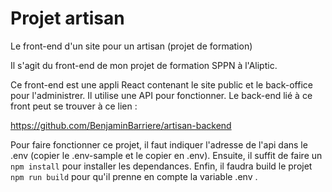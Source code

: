 # Projet artisan

Le front-end d'un site pour un artisan (projet de formation)

Il s'agit du front-end de mon projet de formation SPPN à l'Aliptic.

Ce front-end est une appli React contenant le site public et le back-office pour l'administrer. Il utilise une API pour fonctionner. Le back-end lié à ce front peut se trouver à ce lien :

https://github.com/BenjaminBarriere/artisan-backend

Pour faire fonctionner ce projet, il faut indiquer l'adresse de l'api dans le .env (copier le .env-sample et le copier en .env). Ensuite, il suffit de faire un `npm install` pour installer les dependances.
Enfin, il faudra build le projet `npm run build` pour qu'il prenne en compte la variable .env .
